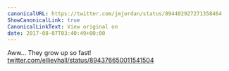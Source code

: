 ```yaml
---
canonicalURL: https://twitter.com/jmjordan/status/894402927271358464
ShowCanonicalLink: true
CanonicalLinkText: View original on
date: 2017-08-07T03:40:49+00:00
---
```

Aww... They grow up so fast! [twitter.com/ellievhall/status/894376650011541504](https://twitter.com/ellievhall/status/894376650011541504)
